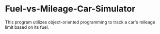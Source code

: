 # Fuel-vs-Mileage-Car-Simulator
This program utilizes object-oriented programming to track a car's mileage limit based on its fuel.
